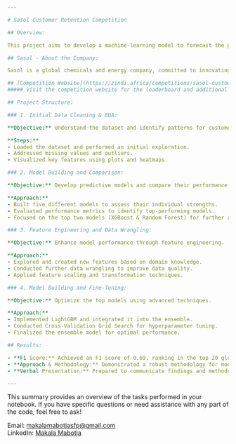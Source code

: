 ```yaml
---

# Sasol Customer Retention Competition

## Overview:

This project aims to develop a machine-learning model to forecast the probability of customers becoming inactive, allowing businesses to implement proactive strategies for customer retention. The challenge is hosted on Zindi, and my submission achieved an F1 score of 0.69, placing me in the top 20 globally.

## Sasol - About the Company:

Sasol is a global chemicals and energy company, committed to innovating for a better world. They operate in 22 countries, focusing on triple bottom line outcomes of People, Planet, and Profit.

## [Competition Website](https://zindi.africa/competitions/sasol-customer-retention-recruitment-competition/leaderboard)
##### Visit the competition website for the leaderboard and additional details.

## Project Structure:

### 1. Initial Data Cleaning & EDA:

**Objective:** Understand the dataset and identify patterns for customer retention.

**Steps:**
- Loaded the dataset and performed an initial exploration.
- Addressed missing values and outliers.
- Visualized key features using plots and heatmaps.

### 2. Model Building and Comparison:

**Objective:** Develop predictive models and compare their performance.

**Approach:**
- Built five different models to assess their individual strengths.
- Evaluated performance metrics to identify top-performing models.
- Focused on the top two models (XGBoost & Random Forest) for further analysis.

### 3. Feature Engineering and Data Wrangling:

**Objective:** Enhance model performance through feature engineering.

**Approach:**
- Explored and created new features based on domain knowledge.
- Conducted further data wrangling to improve data quality.
- Applied feature scaling and transformation techniques.

### 4. Model Building and Fine-Tuning:

**Objective:** Optimize the top models using advanced techniques.

**Approach:**
- Implemented LightGBM and integrated it into the ensemble.
- Conducted Cross-Validation Grid Search for hyperparameter tuning.
- Finalized the ensemble model for optimal performance.

## Results:

- **F1 Score:** Achieved an F1 score of 0.69, ranking in the top 20 globally.
- **Approach & Methodology:** Demonstrated a robust methodology for model development and fine-tuning.
- **Verbal Presentation:** Prepared to communicate findings and methodology effectively.

---
```

This summary provides an overview of the tasks performed in your notebook. If you have specific questions or need assistance with any part of the code, feel free to ask!  
  
Email: makalamabotjasfp@gmail.com  
LinkedIn: [Makala Mabotja](https://www.linkedin.com/in/makala-mabotja/)
